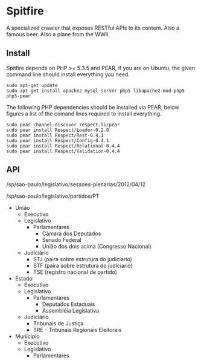 Spitfire
========

A specialized crawler that exposes RESTful APIs to its content. 
Also a famous beer. Also a plane from the WWII.

Install
-------

Spitfire depends on PHP >= 5.3.5 and PEAR, if you are on Ubuntu, the given 
command line should install everything you need.

    sudo apt-get update
    sudo apt-get install apache2 mysql-server php5 libapache2-mod-php5 php5-pear

The following PHP dependencies should be installed via PEAR, below figures 
a list of the comand lines required to install everything.

    sudo pear channel-discover respect.li/pear
    sudo pear install Respect/Loader-0.2.0
    sudo pear install Respect/Rest-0.4.1
    sudo pear install Respect/Config-0.4.1
    sudo pear install Respect/Relational-0.4.4
    sudo pear install Respect/Validation-0.4.4

API
---

/sp/sao-paulo/legislativo/sessoes-plenarias/2012/04/12

/sp/sao-paulo/legislativo/partidos/PT



* União
    * Executivo
    * Legislativo
        * Parlamentares
            * Câmara dos Deputados
            * Senado Federal
            * União dos dois acima (Congresso Nacional)
    * Judiciário
        * STJ (paira sobre estrutura do judiciario)
        * STF (paira sobre estrutura do judiciario)
        * TSE (registro nacional de partido)
* Estado
    * Executivo
    * Legislativo
        * Parlamentares
            * Deputados Estaduais
            * Assembléia Legislativa
    * Judiciário
        * Tribunais de Justiça
        * TRE - Tribunais Regionais Eleitorais
* Munícipio
    * Executivo
    * Legislativo
        * Parlamentares